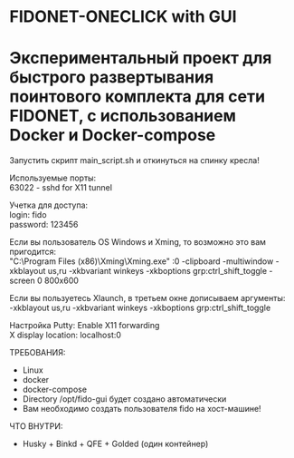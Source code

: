 # FIDONET-ONECLICK with GUI
# Экспериментальный проект для быстрого развертывания поинтового комплекта для сети FIDONET, с использованием Docker и Docker-compose

Запустить скрипт main_script.sh и откинуться на спинку кресла!  

Используемые порты:  
63022 - sshd for X11 tunnel  

Учетка для доступа:  
login: fido  
password: 123456  

Если вы пользователь OS Windows и Xming, то возможно это вам пригодится:  
"C:\Program Files (x86)\Xming\Xming.exe" :0 -clipboard -multiwindow -xkblayout us,ru -xkbvariant winkeys -xkboptions grp:ctrl_shift_toggle -screen 0 800x600  

Если вы пользуетесь Xlaunch, в третьем окне дописываем аргументы:  
-xkblayout us,ru -xkbvariant winkeys -xkboptions grp:ctrl_shift_toggle  

Настройка Putty:
Enable X11 forwarding  
X display location: localhost:0  

ТРЕБОВАНИЯ:

- Linux
- docker
- docker-compose
- Directory /opt/fido-gui будет создано автоматически
- Вам необходимо создать пользователя fido на хост-машине!

ЧТО ВНУТРИ:
- Husky + Binkd + QFE + Golded (один контейнер)
